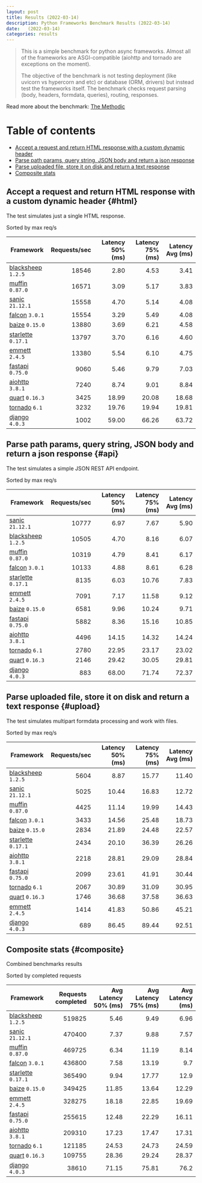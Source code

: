 ```yaml
---
layout: post
title: Results (2022-03-14)
description: Python Frameworks Benchmark Results (2022-03-14)
date:   (2022-03-14)
categories: results
---
```


<script src="https://cdn.jsdelivr.net/npm/chart.js@3.2.1/dist/chart.min.js"></script>

> This is a simple benchmark for python async frameworks. Almost all of the
> frameworks are ASGI-compatible (aiohttp and tornado are exceptions on the
> moment). 
> 
> The objective of the benchmark is not testing deployment (like uvicorn vs
> hypercorn and etc) or database (ORM, drivers) but instead test the frameworks
> itself. The benchmark checks request parsing (body, headers, formdata,
> queries), routing, responses.

Read more about the benchmark: [The Methodic](/py-frameworks-bench/about/)

# Table of contents

* [Accept a request and return HTML response with a custom dynamic header](#html)
* [Parse path params, query string, JSON body and return a json response](#api)
* [Parse uploaded file, store it on disk and return a text response](#upload)
* [Composite stats ](#composite)

<canvas id="chart" style="margin-bottom: 2em"></canvas>
<script>
    var ctx = document.getElementById('chart').getContext('2d');
    var myChart = new Chart(ctx, {
        type: 'bar',
        data: {
            labels: ['blacksheep','sanic','muffin','falcon','starlette','baize','emmett','fastapi','aiohttp','tornado','quart','django',],
            datasets: [
                {
                    label: 'Single HTML response (req/s)',
                    data: ['18546','16571','15558','15554','13880','13797','13380','9060','7240','3425','3232','1002',],
                    backgroundColor: [
                        '#b9ddf1', '#afd6ed', '#a5cfe9', '#9bc7e4', '#92c0df', '#89b8da', '#80b0d5', '#79aacf', '#72a3c9', '#6a9bc3', '#6394be', '#5b8cb8', '#5485b2', '#4e7fac', '#4878a6', '#437a9f', '#3d6a98', '#376491', '#305d8a', '#2a5783',
                    ].reverse()
                },
                {
                    label: 'Work with JSON (req/s)',
                    data: ['10777','10505','10319','10133','8135','7091','6581','5882','4496','2780','2146','883',],
                    backgroundColor: [
                        '#b3e0a6', '#a5db96', '#98d687', '#8ed07f', '#85ca77', '#7dc370', '#75bc69', '#6eb663', '#67af5c', '#61a956', '#59a253', '#519c51', '#49964f', '#428f4d', '#398949', '#308344', '#2b7c40', '#27763d', '#256f3d', '#24693d',
                    ].reverse()
                },
                {
                    label: 'Upload file (req/s)',
                    data: ['5604','5025','4425','3433','2834','2434','2218','2099','2067','1746','1414','689',],
                    backgroundColor: [
                        '#ffc685', '#fcbe75', '#f9b665', '#f7ae54', '#f5a645', '#f59c3c', '#f49234', '#f2882d', '#f07e27', '#ee7422', '#e96b20', '#e36420', '#db5e20', '#d25921', '#ca5422', '#c14f22', '#b84b23', '#af4623', '#a64122', '#9e3d22',
                    ].reverse()
                },
            ]
        }
    });
</script>

##  Accept a request and return HTML response with a custom dynamic header {#html}

The test simulates just a single HTML response. 

Sorted by max req/s

| Framework | Requests/sec | Latency 50% (ms) | Latency 75% (ms) | Latency Avg (ms) |
| --------- | -----------: | ---------------: | ---------------: | ---------------: |
| [blacksheep](https://pypi.org/project/blacksheep/) `1.2.5` | 18546 | 2.80 | 4.53 | 3.41
| [muffin](https://pypi.org/project/muffin/) `0.87.0` | 16571 | 3.09 | 5.17 | 3.83
| [sanic](https://pypi.org/project/sanic/) `21.12.1` | 15558 | 4.70 | 5.14 | 4.08
| [falcon](https://pypi.org/project/falcon/) `3.0.1` | 15554 | 3.29 | 5.49 | 4.08
| [baize](https://pypi.org/project/baize/) `0.15.0` | 13880 | 3.69 | 6.21 | 4.58
| [starlette](https://pypi.org/project/starlette/) `0.17.1` | 13797 | 3.70 | 6.16 | 4.60
| [emmett](https://pypi.org/project/emmett/) `2.4.5` | 13380 | 5.54 | 6.10 | 4.75
| [fastapi](https://pypi.org/project/fastapi/) `0.75.0` | 9060 | 5.46 | 9.79 | 7.03
| [aiohttp](https://pypi.org/project/aiohttp/) `3.8.1` | 7240 | 8.74 | 9.01 | 8.84
| [quart](https://pypi.org/project/quart/) `0.16.3` | 3425 | 18.99 | 20.08 | 18.68
| [tornado](https://pypi.org/project/tornado/) `6.1` | 3232 | 19.76 | 19.94 | 19.81
| [django](https://pypi.org/project/django/) `4.0.3` | 1002 | 59.00 | 66.26 | 63.72


## Parse path params, query string, JSON body and return a json response  {#api}
The test simulates a simple JSON REST API endpoint.  

Sorted by max req/s

| Framework | Requests/sec | Latency 50% (ms) | Latency 75% (ms) | Latency Avg (ms) |
| --------- | -----------: | ---------------: | ---------------: | ---------------: |
| [sanic](https://pypi.org/project/sanic/) `21.12.1` | 10777 | 6.97 | 7.67 | 5.90
| [blacksheep](https://pypi.org/project/blacksheep/) `1.2.5` | 10505 | 4.70 | 8.16 | 6.07
| [muffin](https://pypi.org/project/muffin/) `0.87.0` | 10319 | 4.79 | 8.41 | 6.17
| [falcon](https://pypi.org/project/falcon/) `3.0.1` | 10133 | 4.88 | 8.61 | 6.28
| [starlette](https://pypi.org/project/starlette/) `0.17.1` | 8135 | 6.03 | 10.76 | 7.83
| [emmett](https://pypi.org/project/emmett/) `2.4.5` | 7091 | 7.17 | 11.58 | 9.12
| [baize](https://pypi.org/project/baize/) `0.15.0` | 6581 | 9.96 | 10.24 | 9.71
| [fastapi](https://pypi.org/project/fastapi/) `0.75.0` | 5882 | 8.36 | 15.16 | 10.85
| [aiohttp](https://pypi.org/project/aiohttp/) `3.8.1` | 4496 | 14.15 | 14.32 | 14.24
| [tornado](https://pypi.org/project/tornado/) `6.1` | 2780 | 22.95 | 23.17 | 23.02
| [quart](https://pypi.org/project/quart/) `0.16.3` | 2146 | 29.42 | 30.05 | 29.81
| [django](https://pypi.org/project/django/) `4.0.3` | 883 | 68.00 | 71.74 | 72.37


## Parse uploaded file, store it on disk and return a text response  {#upload}
The test simulates multipart formdata processing and work with files.  

Sorted by max req/s

| Framework | Requests/sec | Latency 50% (ms) | Latency 75% (ms) | Latency Avg (ms) |
| --------- | -----------: | ---------------: | ---------------: | ---------------: |
| [blacksheep](https://pypi.org/project/blacksheep/) `1.2.5` | 5604 | 8.87 | 15.77 | 11.40
| [sanic](https://pypi.org/project/sanic/) `21.12.1` | 5025 | 10.44 | 16.83 | 12.72
| [muffin](https://pypi.org/project/muffin/) `0.87.0` | 4425 | 11.14 | 19.99 | 14.43
| [falcon](https://pypi.org/project/falcon/) `3.0.1` | 3433 | 14.56 | 25.48 | 18.73
| [baize](https://pypi.org/project/baize/) `0.15.0` | 2834 | 21.89 | 24.48 | 22.57
| [starlette](https://pypi.org/project/starlette/) `0.17.1` | 2434 | 20.10 | 36.39 | 26.26
| [aiohttp](https://pypi.org/project/aiohttp/) `3.8.1` | 2218 | 28.81 | 29.09 | 28.84
| [fastapi](https://pypi.org/project/fastapi/) `0.75.0` | 2099 | 23.61 | 41.91 | 30.44
| [tornado](https://pypi.org/project/tornado/) `6.1` | 2067 | 30.89 | 31.09 | 30.95
| [quart](https://pypi.org/project/quart/) `0.16.3` | 1746 | 36.68 | 37.58 | 36.63
| [emmett](https://pypi.org/project/emmett/) `2.4.5` | 1414 | 41.83 | 50.86 | 45.21
| [django](https://pypi.org/project/django/) `4.0.3` | 689 | 86.45 | 89.44 | 92.51


## Composite stats {#composite}
Combined benchmarks results

Sorted by completed requests

| Framework | Requests completed | Avg Latency 50% (ms) | Avg Latency 75% (ms) | Avg Latency (ms) |
| --------- | -----------------: | -------------------: | -------------------: | ---------------: |
| [blacksheep](https://pypi.org/project/blacksheep/) `1.2.5` | 519825 | 5.46 | 9.49 | 6.96
| [sanic](https://pypi.org/project/sanic/) `21.12.1` | 470400 | 7.37 | 9.88 | 7.57
| [muffin](https://pypi.org/project/muffin/) `0.87.0` | 469725 | 6.34 | 11.19 | 8.14
| [falcon](https://pypi.org/project/falcon/) `3.0.1` | 436800 | 7.58 | 13.19 | 9.7
| [starlette](https://pypi.org/project/starlette/) `0.17.1` | 365490 | 9.94 | 17.77 | 12.9
| [baize](https://pypi.org/project/baize/) `0.15.0` | 349425 | 11.85 | 13.64 | 12.29
| [emmett](https://pypi.org/project/emmett/) `2.4.5` | 328275 | 18.18 | 22.85 | 19.69
| [fastapi](https://pypi.org/project/fastapi/) `0.75.0` | 255615 | 12.48 | 22.29 | 16.11
| [aiohttp](https://pypi.org/project/aiohttp/) `3.8.1` | 209310 | 17.23 | 17.47 | 17.31
| [tornado](https://pypi.org/project/tornado/) `6.1` | 121185 | 24.53 | 24.73 | 24.59
| [quart](https://pypi.org/project/quart/) `0.16.3` | 109755 | 28.36 | 29.24 | 28.37
| [django](https://pypi.org/project/django/) `4.0.3` | 38610 | 71.15 | 75.81 | 76.2
